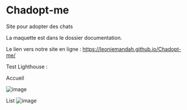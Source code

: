 # Chadopt-me
Site pour adopter des chats

La maquette est dans le dossier documentation.

Le lien vers notre site en ligne : https://leoniemandah.github.io/Chadopt-me/

Test Lighthouse :

  Accueil

![image](https://user-images.githubusercontent.com/46484598/120200071-d5b13c80-c21b-11eb-81af-0e78b171a673.png)

  List
 ![image](https://user-images.githubusercontent.com/46484598/120200522-58d29280-c21c-11eb-846e-6c4972d65d72.png)

